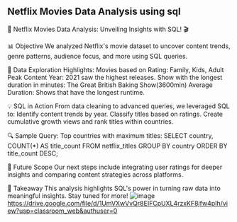 
## Netflix Movies Data Analysis using sql
🚀 Netflix Movies Data Analysis: Unveiling Insights with SQL! 🎬

📊 Objective
We analyzed Netflix's movie dataset to uncover content trends, genre patterns, audience focus, and more using SQL queries.

📁 Data Exploration Highlights:
Movies based on Rating: Family, Kids, Adult
Peak Content Year: 2021 saw the highest releases.
Show with the longest duration in minutes: The Great British Baking Show(3600min)
Average Duration: Shows that have the longest runtime.

💡 SQL in Action
From data cleaning to advanced queries, we leveraged SQL to:
Identify content trends by year.
Classify titles based on ratings.
Create cumulative growth views and rank titles within countries.

🔍 Sample Query:
Top countries with maximum titles:
SELECT country, COUNT(*) AS title_count 
FROM netflix_titles 
GROUP BY country 
ORDER BY title_count DESC; 

💼 Future Scope
Our next steps include integrating user ratings for deeper insights and comparing content strategies across platforms.

📌 Takeaway
This analysis highlights SQL's power in turning raw data into meaningful insights. Stay tuned for more!
![image](https://github.com/user-attachments/assets/50753b42-8c00-48d1-bddd-eef2b64881fa)
https://drive.google.com/file/d/1UmVXwVvQr8EIFCpUXL4rzxKF8jfw4pIh/view?usp=classroom_web&authuser=0

